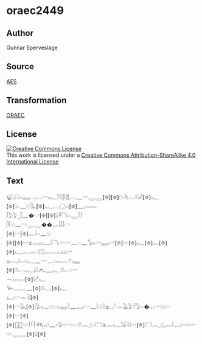 # oraec2449

## Author

Gunnar Sperveslage

## Source

[AES](https://github.com/simondschweitzer/aes)

## Transformation

[ORAEC](https://oraec.github.io/)

## License

<a rel="license" href="http://creativecommons.org/licenses/by-sa/4.0/"><img alt="Creative Commons License" style="border-width:0" src="https://i.creativecommons.org/l/by-sa/4.0/88x31.png" /></a><br />This work is licensed under a <a rel="license" href="http://creativecommons.org/licenses/by-sa/4.0/">Creative Commons Attribution-ShareAlike 4.0 International License</a>

## Text

𓆤𓋨𓏏𓈘𓂋𓂋𓎟𓏤𓆑𓎿𓇋𓇋𓋴𓆣𓂋𓈖𓎟𓇾𓇾[⯑][⯑]𓇳𓏤𓌸𓂋𓇋𓇋𓀻[⯑]𓆑<br>
[⯑]𓇋𓏏𓈖𓇳𓅓[⯑]𓆑𓐛𓈌𓏏[⯑]𓈖𓊪𓏏𓇯<br>
𓄤𓅱𓅱𓃀𓈖�𓎟[⯑][⯑]𓏙𓋹𓆓𓏏𓇾𓎛𓎛<br>
𓋴𓌉𓇳𓈖𓎡𓇾𓇾��𓐛𓄤𓄤𓄤𓎡<br>
[⯑]𓎡[⯑]𓐛𓇋𓏏𓈖𓇳<br>
[⯑][⯑]𓎡𓁷𓂋𓏥𓊃𓎛𓆓𓏛𓎡𓊃𓏏𓈖𓅭𓏤𓎡𓈘𓏤𓎡[⯑]𓎟[⯑]𓆑[⯑]𓂋[⯑][⯑]𓆑𓂋𓁹𓏏𓉔𓂋𓂋𓏥𓂓𓏤𓎡<br>
𓐍𓂋𓊪𓂡𓆑𓈖𓎡𓊃𓏏𓏥𓐛𓄣𓏤𓈘<br>
[⯑]𓌨𓂋𓆑𓏇𓇋𓃹𓈖𓆑𓌨𓂋𓎡<br>
𓌔𓏥𓏥𓏥[⯑]𓍛𓀭𓆑<br>
𓅨𓂋𓊃𓈖[⯑]𓌨𓂋[⯑]𓆑<br>
𓂞𓎡𓁹𓇋𓇋[⯑][⯑]𓎡𓅓[⯑]𓇋𓅱𓆑𓂧𓏭𓈐𓎛𓈖𓂝𓎡𓈖𓎛𓇳𓎛𓁷𓏤𓌳𓁹𓄿𓅱𓄜𓅱𓏏�𓏥𓎡𓇳𓏤𓎟<br>
[⯑]𓎡[⯑][⯑]𓉳𓎟𓆳𓆳𓆳𓆈𓏭𓍲𓈖𓏌𓅱𓎡𓎟𓏏𓌨𓂋𓊨𓏏𓉐𓁷𓂋𓆑𓅮𓇋𓇋𓎡[⯑]𓉐𓂋𓂻𓐛𓎛𓂝𓄹𓄹𓄹𓎡𓎟𓇾𓇾[⯑]𓏙[⯑]<br>
